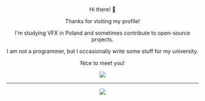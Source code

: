 <div align="center">
  <p>Hi there! 👋</p>
  <p>Thanks for visiting my profile!</p>
  <p>I'm studying VFX in Poland and sometimes contribute to open-source projects.</p>
  <p>I am not a programmer, but I occasionally write some stuff for my university.</p>
  <p>Nice to meet you!</p>

  <img src="https://github-readme-stats.vercel.app/api?username=regularentropy&theme=default&hide_border=true&include_all_commits=true&count_private=true" /><br/>

  ---

  <a href="https://visitcount.itsvg.in">
    <img src="https://visitcount.itsvg.in/api?id=regularentropy&icon=0&color=0" />
  </a>
</div>
